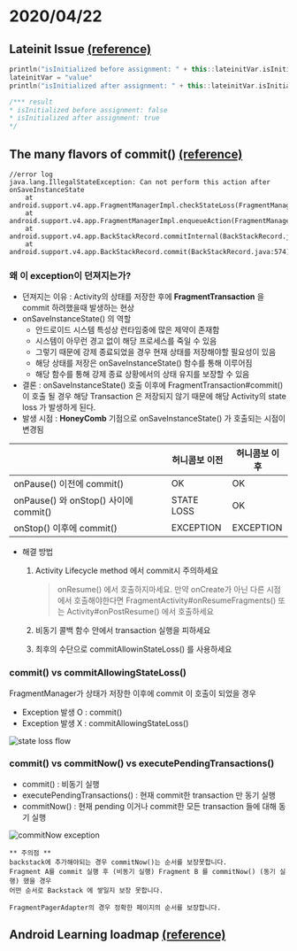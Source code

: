 # 2020/04/22 

## Lateinit Issue [(reference)](https://kotlinlang.org/docs/reference/whatsnew12.html#checking-whether-a-lateinit-var-is-initialized)

~~~kotlin
println("isInitialized before assignment: " + this::lateinitVar.isInitialized)
lateinitVar = "value"
println("isInitialized after assignment: " + this::lateinitVar.isInitialized)

/*** result
* isInitialized before assignment: false
* isInitialized after assignment: true
*/
~~~

## The many flavors of commit() [(reference)](https://medium.com/@bherbst/the-many-flavors-of-commit-186608a015b1)

~~~
//error log
java.lang.IllegalStateException: Can not perform this action after onSaveInstanceState
    at android.support.v4.app.FragmentManagerImpl.checkStateLoss(FragmentManager.java:1341)
    at android.support.v4.app.FragmentManagerImpl.enqueueAction(FragmentManager.java:1352)
    at android.support.v4.app.BackStackRecord.commitInternal(BackStackRecord.java:595)
    at android.support.v4.app.BackStackRecord.commit(BackStackRecord.java:574)
~~~
### 왜 이 exception이 던져지는가?
- 던져지는 이유 : Activity의 상태를 저장한 후에 **FragmentTransaction** 을 commit 하려했을때 발생하는 현상
- onSaveInstanceState() 의 역할
  - 안드로이드 시스템 특성상 런타임중에 많은 제약이 존재함
  - 시스템이 아무런 경고 없이 해당 프로세스를 죽일 수 있음
  - 그렇기 때문에 강제 종료되었을 경우 현재 상태를 저장해야할 필요성이 있음
  - 해당 상태를 저장은 onSaveInstanceState() 함수를 통해 이루어짐
  - 해당 함수를 통해 강제 종료 상황에서의 상태 유지를 보장할 수 있음
- 결론 : onSaveInstanceState() 호출 이후에 FragmentTransaction#commit() 이 호출 될 경우 해당 Transaction 은 저장되지 않기 때문에 해당 Activity의 state loss 가 발생하게 된다.
- 발생 시점 
: **HoneyComb** 기점으로 onSaveInstanceState() 가 호출되는 시점이 변경됨 
  
|                                         | 허니콤보 이전 | 허니콤보 이후 |
|-----------------------------------------|---------------|----------------|
| onPause() 이전에 commit()                 | OK            | OK             |
| onPause() 와 onStop() 사이에 commit()      | STATE LOSS    | OK             |
| onStop() 이후에 commit()                  | EXCEPTION     | EXCEPTION      |

- 해결 방법
  1. Activity Lifecycle method 에서 commit시 주의하세요

      >onResume() 에서 호출하지마세요. 
      >만약 onCreate가 아닌 다른 시점에서 호출해야한다면 FragmentActivity#onResumeFragments() 또는 Activity#onPostResume() 에서 호출하세요
    
  2. 비동기 콜백 함수 안에서 transaction 실행을 피하세요
  3. 최후의 수단으로 commitAllowinStateLoss() 를 사용하세요

### commit() vs commitAllowingStateLoss()
FragmentManager가 상태가 저장한 이후에 commit 이 호출이 되었을 경우 
- Exception 발생 O : commit()
- Exception 발생 X : commitAllowingStateLoss()

![state loss flow](https://miro.medium.com/max/1072/1*zonHInbvCUVmooJRVYRrDQ.png)
    
### commit() vs commitNow() vs executePendingTransactions()
- commit() : 비동기 실행
- executePendingTransactions() : 현재 commit한 transaction 만 동기 실행
- commitNow() : 현재 pending 이거나 commit한 모든 transaction 들에 대해 동기 실행

![commitNow exception](https://miro.medium.com/max/766/1*XN8a1LKwWHf1wzRsrYOMYQ.png)

~~~
** 주의점 **
backstack에 추가해야되는 경우 commitNow()는 순서를 보장못합니다. 
Fragment A를 commit 실행 후 (비동기 실행) Fragment B 를 commitNow() (동기 실행) 했을 경우
어떤 순서로 Backstack 에 쌓일지 보장 못합니다. 

FragmentPagerAdapter의 경우 정확한 페이지의 순서를 보장합니다. 
~~~

## Android Learning loadmap [(reference)](https://www.androidelements.com/)
